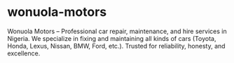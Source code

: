 # wonuola-motors
Wonuola Motors – Professional car repair, maintenance, and hire services in Nigeria.   We specialize in fixing and maintaining all kinds of cars (Toyota, Honda, Lexus, Nissan, BMW, Ford, etc.).   Trusted for reliability, honesty, and excellence.
